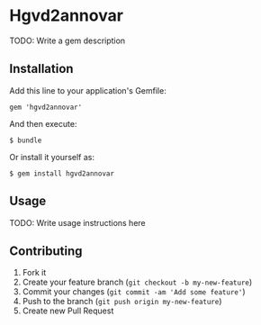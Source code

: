 # Hgvd2annovar

TODO: Write a gem description

## Installation

Add this line to your application's Gemfile:

    gem 'hgvd2annovar'

And then execute:

    $ bundle

Or install it yourself as:

    $ gem install hgvd2annovar

## Usage

TODO: Write usage instructions here

## Contributing

1. Fork it
2. Create your feature branch (`git checkout -b my-new-feature`)
3. Commit your changes (`git commit -am 'Add some feature'`)
4. Push to the branch (`git push origin my-new-feature`)
5. Create new Pull Request
